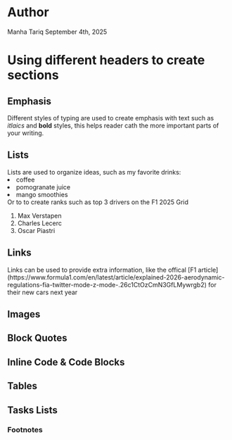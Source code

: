 # Author 
<p> Manha Tariq September 4th, 2025 </p>
<h1> Using different headers to create sections </h1>
<h2> Emphasis </h2>
Different styles of typing are used to create emphasis with text such as <i>itlaics</i> and <b>bold</b> styles, this helps reader cath the more important parts of your writing.
<h2> Lists </h2>
Lists are used to organize ideas, such as my favorite drinks:
<li>coffee</li>
<li>pomogranate juice</li>
<li>mango smoothies</li>
Or to to create ranks such as top 3 drivers on the F1 2025 Grid
<ol>
  <li>Max Verstapen</li>
  <li>Charles Lecerc</li>
  <li>Oscar Piastri</li>
</ol>
<h2> Links </h2>
Links can be used to provide extra information, like the offical [F1 article](https://www.formula1.com/en/latest/article/explained-2026-aerodynamic-regulations-fia-twitter-mode-z-mode-.26c1CtOzCmN3GfLMywrgb2) for their new cars next year
<h2> Images </h2>
<h2> Block Quotes </h2>
<h2> Inline Code & Code Blocks </h2>
<h2> Tables </h2>
<h2> Tasks Lists </h2>
<h3> Footnotes </h3>
